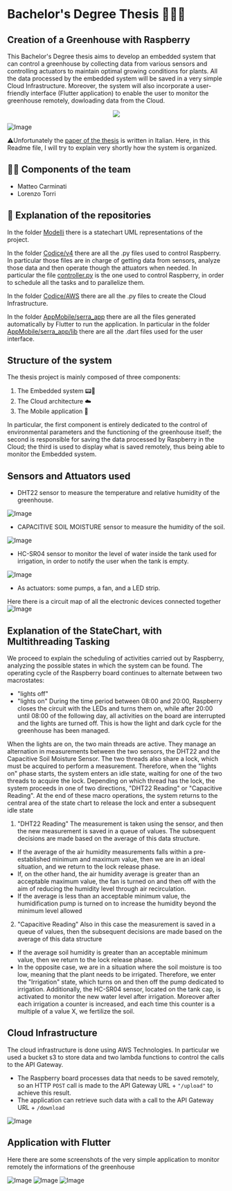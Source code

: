 # Bachelor's Degree Thesis 👨‍💻🌱
## Creation of a Greenhouse with Raspberry
This Bachelor's Degree thesis aims to develop an embedded system that can control a greenhouse by collecting data from various sensors and controlling actuators to maintain optimal growing conditions for plants. All the data processed by the embedded system will be saved in a very simple Cloud Infrastructure. Moreover, the system will also incorporate a user-friendly interface (Flutter application) to enable the user to monitor the greenhouse remotely, dowloading data from the Cloud.

<p align="center">
  <img src="/Images/Greenhouse.png" />
</p>

![Image](/Images/Greenhouse.png)

⚠️Unfortunately the [paper of the thesis](/RelazioneTesi.pdf) is written in Italian. Here, in this Readme file, I will try to explain very shortly how the system is organized.

## 🧑‍💻 Components of the team
- Matteo Carminati
- Lorenzo Torri

## 📂 Explanation of the repositories
In the folder [Modelli](/Modelli) there is a statechart UML representations of the project. 

In the folder [Codice/v4](/Codice/v4) there are all the .py files used to control Raspberry. In particular those files are in charge of getting data from sensors, analyze those data and then operate though the attuators when needed.
In particular the file [controller.py](/Codice/v4/Controller.py) is the one used to control Raspberry, in order to schedule all the tasks and to parallelize them.

In the folder [Codice/AWS](/Codice/AWS) there are all the .py files to create the Cloud Infrastructure.

In the folder [AppMobile/serra_app](/AppMobile/serra_app) there are all the files generated automatically by Flutter to run the application. In particular in the folder [AppMobile/serra_app/lib](/AppMobile/serra_app/lib) there are all the .dart files used for the user interface.

## Structure of the system
The thesis project is mainly composed of three components:
1. The Embedded system 📟🌱
2. The Cloud architecture ☁️
3. The Mobile application 📲

In particular, the first component is entirely dedicated to the control of environmental parameters and the functioning of the greenhouse itself; the second is responsible for saving the data processed by Raspberry in the Cloud; the third is used to display what is saved remotely, thus being able to monitor the Embedded system.

## Sensors and Attuators used
- DHT22 sensor to measure the temperature and relative humidity of the greenhouse. 

![Image](/Images/DHT22.png)

- CAPACITIVE SOIL MOISTURE sensor to measure the humidity of the soil.
 
![Image](/Images/CSMS.png)

- HC-SR04 sensor to monitor the level of water inside the tank used for irrigation, in order to notify the user when the tank is empty. 

![Image](/Images/HCSR04.png)

- As actuators: some pumps, a fan, and a LED strip.

Here there is a circuit map of all the electronic devices connected together
![Image](/Images/Circuits.png)

## Explanation of the StateChart, with Multithreading Tasking
We proceed to explain the scheduling of activities carried out by Raspberry, analyzing the possible states in which the system can be found.
The operating cycle of the Raspberry board continues to alternate between two macrostates:
- "lights off"
- "lights on"
During the time period between 08:00 and 20:00, Raspberry closes the circuit with the LEDs and turns them on, while after 20:00 until 08:00 of the following day, all activities on the board are interrupted and the lights are turned off. This is how the light and dark cycle for the greenhouse has been managed.

When the lights are on, the two main threads are active. They manage an alternation in measurements between the two sensors, the DHT22 and the Capacitive Soil Moisture Sensor. The two threads also share a lock, which must be acquired to perform a measurement. Therefore, when the "lights on" phase starts, the system enters an idle state, waiting for one of the two threads to acquire the lock. Depending on which thread has the lock, the system proceeds in one of two directions, "DHT22 Reading" or "Capacitive Reading". At the end of these macro operations, the system returns to the central area of the state chart to release the lock and enter a subsequent idle state
1. "DHT22 Reading" 
The measurement is taken using the sensor, and then the new measurement is saved in a queue of values. The subsequent decisions are made based on the average of this data structure. 
- If the average of the air humidity measurements falls within a pre-established minimum and maximum value, then we are in an ideal situation, and we return to the lock release phase. 
- If, on the other hand, the air humidity average is greater than an acceptable maximum value, the fan is turned on and then off with the aim of reducing the humidity level through air recirculation. 
- If the average is less than an acceptable minimum value, the humidification pump is turned on to increase the humidity beyond the minimum level allowed

2. "Capacitive Reading"
Also in this case the measurement is saved in a queue of values, then the subsequent decisions are made based on the average of this data structure
- If the average soil humidity is greater than an acceptable minimum value, then we return to the lock release phase. 
- In the opposite case, we are in a situation where the soil moisture is too low, meaning that the plant needs to be irrigated. Therefore, we enter the "Irrigation" state, which turns on and then off the pump dedicated to irrigation. Additionally, the HC-SR04 sensor, located on the tank cap, is activated to monitor the new water level after irrigation. Moreover after each irrigation a counter is increased, and each time this counter is a multiple of a value X, we fertilize the soil.

## Cloud Infrastructure
The cloud infrastructure is done using AWS Technologies. In particular we used a bucket s3 to store data and two lambda functions to control the calls to the API Gateway.
- The Raspberry board processes data that needs to be saved remotely, so an HTTP `POST` call is made to the API Gateway URL + `"/upload"` to achieve this result.
- The application can retrieve such data with a call to the API Gateway URL + `/download`

![Image](/Images/Cloud.png)

## Application with Flutter
Here there are some screenshots of the very simple application to monitor remotely the informations of the greenhouse

![Image](/Images/S1.png) ![Image](/Images/S2.png) ![Image](/Images/S3.png)
